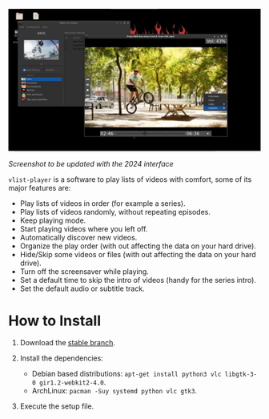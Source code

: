 
![Player Window](https://github.com/rsm-gh/vlist-player/blob/master/preview/player.png)

*Screenshot to be updated with the 2024 interface* 

`vlist-player` is a software to play lists of videos with comfort, some of its major features are:
+ Play lists of videos in order (for example a series).
+ Play lists of videos randomly, without repeating episodes.
+ Keep playing mode.
+ Start playing videos where you left off.
+ Automatically discover new videos.
+ Organize the play order (with out affecting the data on your hard drive).
+ Hide/Skip some videos or files (with out affecting the data on your hard drive).
+ Turn off the screensaver while playing.
+ Set a default time to skip the intro of videos (handy for the series intro).
+ Set the default audio or subtitle track.


# How to Install

1. Download the [stable branch](https://github.com/rsm-gh/vlist-player/archive/master.zip).
2. Install the dependencies:
    * Debian based distributions: `apt-get install python3 vlc libgtk-3-0 gir1.2-webkit2-4.0`.
    * ArchLinux: `pacman -Suy systemd python vlc gtk3`.

3. Execute the setup file.
